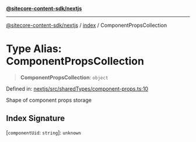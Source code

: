 [**@sitecore-content-sdk/nextjs**](../../README.md)

***

[@sitecore-content-sdk/nextjs](../../README.md) / [index](../README.md) / ComponentPropsCollection

# Type Alias: ComponentPropsCollection

> **ComponentPropsCollection**: `object`

Defined in: [nextjs/src/sharedTypes/component-props.ts:10](https://github.com/Sitecore/content-sdk/blob/0d1933830661df0273ddb41b92f4a0934e861521/packages/nextjs/src/sharedTypes/component-props.ts#L10)

Shape of component props storage

## Index Signature

\[`componentUid`: `string`\]: `unknown`
